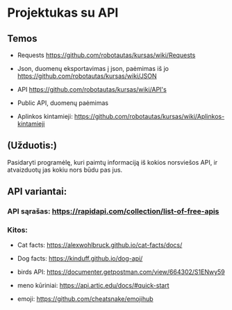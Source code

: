 # Projektukas su API


## Temos

- Requests  https://github.com/robotautas/kursas/wiki/Requests 

- Json, duomenų eksportavimas į json, paėmimas iš jo https://github.com/robotautas/kursas/wiki/JSON

- API https://github.com/robotautas/kursas/wiki/API's 

- Public API, duomenų paėmimas 

- Aplinkos kintamieji: https://github.com/robotautas/kursas/wiki/Aplinkos-kintamieji 


## (Užduotis:) 

Pasidaryti programėlę, kuri paimtų informaciją iš kokios norsviešos API, ir atvaizduotų jas kokiu nors būdu pas jus.  


## API variantai: 

### API sąrašas: https://rapidapi.com/collection/list-of-free-apis

### Kitos: 

- Cat facts: https://alexwohlbruck.github.io/cat-facts/docs/ 

- Dog facts: https://kinduff.github.io/dog-api/

- birds API: https://documenter.getpostman.com/view/664302/S1ENwy59 

- meno kūriniai: https://api.artic.edu/docs/#quick-start 

- emoji: https://github.com/cheatsnake/emojihub 


